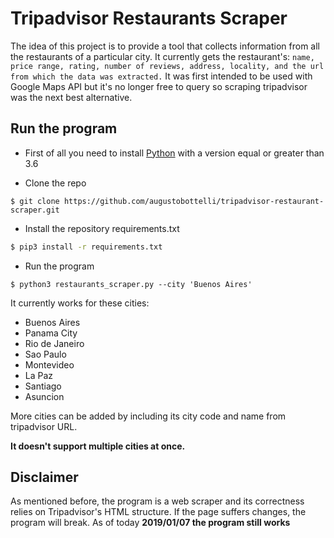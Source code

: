 # Tripadvisor Restaurants Scraper

The idea of this project is to provide a tool that collects information from all the restaurants of a particular city. It currently gets the restaurant's:
`name, price range, rating, number of reviews, address, locality, and the url from which the data was extracted.`
It was first intended to be used with Google Maps API but it's no longer free to query so scraping tripadvisor was the next best alternative.

## Run the program

- First of all you need to install [Python](https://www.python.org/downloads/release/python-368/) with a version equal or greater than 3.6

- Clone the repo
```
$ git clone https://github.com/augustobottelli/tripadvisor-restaurant-scraper.git
```

- Install the repository requirements.txt
```bash
$ pip3 install -r requirements.txt
```

- Run the program
```
$ python3 restaurants_scraper.py --city 'Buenos Aires'
```
It currently works for these cities:
- Buenos Aires
- Panama City
- Rio de Janeiro
- Sao Paulo
- Montevideo
- La Paz
- Santiago
- Asuncion

More cities can be added by including its city code and name from tripadvisor URL.

**It doesn't support multiple cities at once.**

## Disclaimer
As mentioned before, the program is a web scraper and its correctness relies on Tripadvisor's HTML structure. If the page suffers changes, the program will break.
As of today **2019/01/07 the program still works**